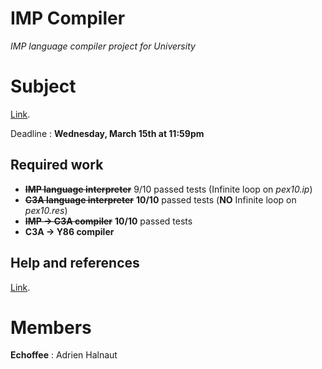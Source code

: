 # IMP Compiler
*IMP language compiler project for University*

# Subject
[Link](http://dept-info.labri.fr/ENSEIGNEMENT/compi/sujet_minipro.pdf).

Deadline : **Wednesday, March 15th at 11:59pm**

## Required work

- ~~**IMP language interpreter**~~ 9/10 passed tests (Infinite loop on *pex10.ip*)
- ~~**C3A language interpreter**~~ **10/10** passed tests (**NO** Infinite loop on *pex10.res*)
- ~~**IMP -> C3A compiler**~~ **10/10** passed tests 
- **C3A -> Y86 compiler**

## Help and references

[Link](http://dept-info.labri.fr/ENSEIGNEMENT/compi/).

# Members

**Echoffee** : Adrien Halnaut
